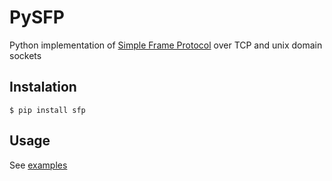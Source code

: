 # PySFP
Python implementation of [Simple Frame Protocol](https://github.com/xenocorn/SFP/blob/master/README.md)
over TCP and unix domain sockets
## Instalation
    $ pip install sfp
## Usage
See [examples](https://github.com/xenocorn/PySFP/tree/master/examples)

